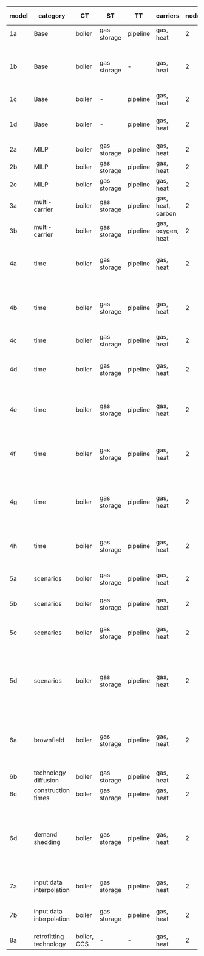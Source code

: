 | **model** | **category**             | **CT**      | **ST**       | **TT**   | **carriers**      | **nodes** | **intra-year** | **inter-year**        | **responsible** | **comment**                                                           |
|-----------|--------------------------|-------------|--------------|----------|-------------------|-----------|----------------|-----------------------|-----------------|-----------------------------------------------------------------------|
| 1a        | Base                     | boiler      | gas storage  | pipeline | gas, heat         | 2         | 1 TS           | 1 year                | AG              |                                                                       |
| 1b        | Base                     | boiler      | gas storage  | -        | gas, heat         | 2         | 1 TS           | 1 year                | LK              | No values tested because it will never be built with one ts           |
| 1c        | Base                     | boiler      | -            | pipeline | gas, heat         | 2         | 1 TS           | 1 year                | LK              |                                                                       |
| 1d        | Base                     | boiler      | -            | pipeline | gas, heat         | 2         | 1 TS           | 1 year                | AG              | exponential loss for transport technologies                           |
| 2a        | MILP                     | boiler      | gas storage  | pipeline | gas, heat         | 2         | 1 TS           | 1 year                | AG              | PWA capex                                                             |
| 2b        | MILP                     | boiler      | gas storage  | pipeline | gas, heat         | 2         | 1 TS           | 1 year                | JM              | min load                                                              |
| 2c        | MILP                     | boiler      | gas storage  | pipeline | gas, heat         | 2         | 1 TS           | 1 year                | JM              | min capacity                                                          |
| 3a        | multi-carrier            | boiler      | gas storage  | pipeline | gas, heat, carbon | 2         | 1 TS           | 1 year                | AG              | 2 output carriers                                                     |
| 3b        | multi-carrier            | boiler      | gas storage  | pipeline | gas, oxygen, heat | 2         | 1 TS           | 1 year                | AG              | 2 input carriers                                                      |
| 4a        | time                     | boiler      | gas storage  | pipeline | gas, heat         | 2         | full TS        | 1 year                | JM              | Capacity, Opex yearly depend on maximum demand                        |
| 4b        | time                     | boiler      | gas storage  | pipeline | gas, heat         | 2         | full TS, agg.  | 1 year                | JM              | No values tested. TSA yields different values each run.               |
| 4c        | time                     | boiler      | gas storage  | pipeline | gas, heat         | 2         | 1 TS           | 3 years, PF           | JM              |                                                                       |
| 4d        | time                     | boiler      | gas storage  | pipeline | gas, heat         | 2         | 1 TS           | 3 years, 1 year MF    | JM              | Only Results object is tested: Capacity & Addition                    |
| 4e        | time                     | boiler      | gas storage  | pipeline | gas, heat         | 2         | 1 TS           | 3 years, 2 year MF    | JM              | Only Results object is tested: Capacity & Addition                    |
| 4f        | time                     | boiler      | gas storage  | pipeline | gas, heat         | 2         | full TS, agg   | 3 years, PF           | JM              | No values tested. TSA yields different values each run.               |
| 4g        | time                     | boiler      | gas storage  | pipeline | gas, heat         | 2         | full TS, agg   | 3 years, 2 year MF    | JM              | No values tested. TSA yields different values each run.               |
| 4h        | time                     | boiler      | gas storage  | pipeline | gas, heat         | 2         | 1 TS           | 3 years, PF, biannual | JB              | Test interval between years and related results.                      |
| 5a        | scenarios                | boiler      | gas storage  | pipeline | gas, heat         | 2         | 1 TS           | 1 year                | AG              | test general scenario behavior                                        |
| 5b        | scenarios                | boiler      | gas storage  | pipeline | gas, heat         | 2         | 1 TS           | 1 year                | AG              | test scenario set expansion                                           |
| 5c        | scenarios                | boiler      | gas storage  | pipeline | gas, heat         | 2         | 1 TS           | 1 year                | AG              | test scenarios for system and analysis                                |
| 5d        | scenarios                | boiler      | gas storage  | pipeline | gas, heat         | 2         | 1 TS           | 1 year                | AG              | test list expansion: scenario names, value changes, carrier exclusion |
| 6a        | brownfield               | boiler      | gas storage  | pipeline | gas, heat         | 2         | 1 TS           | 1 year                | JM              | Test capacity addition and capacities existing, also for energy       |
| 6b        | technology diffusion     | boiler      | gas storage  | pipeline | gas, heat         | 2         | 1 TS           | 3 years, PF           | JM              |                                                                       |
| 6c        | construction times       | boiler      | gas storage  | pipeline | gas, heat         | 2         | 1 TS           | 2 years, PF           | AG              |                                                                       |
| 6d        | demand shedding          | boiler      | gas storage  | pipeline | gas, heat         | 2         | 1 TS           | 1 year                | JB              | Test cost shed demand, shed demand, capacities (no transport loss)    |
| 7a        | input data interpolation | boiler      | gas storage  | pipeline | gas, heat         | 2         | 1 TS           | 3 years, PF           | LK              | interpolation of yearly input data                                    |
| 7b        | input data interpolation | boiler      | gas storage  | pipeline | gas, heat         | 2         | 1 TS           | 3 years, PF           | LK              | skip interpolation of yearly input data                               |
| 8a        | retrofitting technology  | boiler, CCS | -            | -        | gas, heat         | 2         | 1 TS           | 1 year                | AG              |                                                                       |
